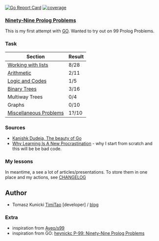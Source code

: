 [![Go Report Card][go-report-image]][go-report-url]
[![coverage][coverage-image]][coverage-url]

[go-report-image]: https://goreportcard.com/badge/github.com/timiTao/go99
[go-report-url]: https://goreportcard.com/report/github.com/timiTao/go99
[coverage-image]: https://coveralls.io/repos/github/timiTao/go99/badge.svg?branch=master
[coverage-url]: https://coveralls.io/github/timiTao/go99?branch=master

### [Ninety-Nine Prolog Problems](http://www.ic.unicamp.br/~meidanis/courses/mc336/2009s2/prolog/problemas/)

This is my first attempt with [GO](https://golang.org/). Wanted to try out on 99 Prolog Problems.

### Task

|Section|Result|
|---|---|
|[Working with lists](/list)|8/28|
|[Arithmetic](/arithmetic)|2/11|
|[Logic and Codes](/logic)|1/5|
|[Binary Trees](/binarytree)|3/16|
|Multiway Trees|0/4|
|Graphs|0/10| 0
|[Miscellaneous Problems](/miscellaneous)|1?/10|

### Sources

* [Kanishk Dudeja, The beauty of Go](https://hackernoon.com/the-beauty-of-go-98057e3f0a7d)
* [Why Learning Is A New Procrastination](https://medium.com/the-coffeelicious/why-learning-is-a-new-procrastination-104b53107e8b) -  why I start from scratch and this will be be bad code.

### My lessons

In meantime, a see a lot of articles/presentations. To store them in one place and my actions, see [CHANGELOG](CHANGELOG.md)

## Author

* Tomasz Kunicki [TimiTao](http://github.com/timiTao) [developer] / [blog](https://timitao.postach.io/post/til-blog-is-hard-practice-is-easier)

### Extra

* inspiration from [Ayeo/s99](https://github.com/ayeo/s99)
* inspiration from GO: [heynickc P-99: Ninety-Nine Prolog Problems](https://github.com/heynickc/ninety_nine_prolog)